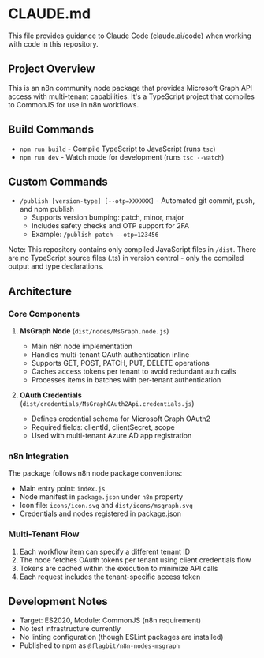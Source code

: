 # CLAUDE.md

This file provides guidance to Claude Code (claude.ai/code) when working with code in this repository.

## Project Overview

This is an n8n community node package that provides Microsoft Graph API access with multi-tenant capabilities. It's a TypeScript project that compiles to CommonJS for use in n8n workflows.

## Build Commands

- `npm run build` - Compile TypeScript to JavaScript (runs `tsc`)
- `npm run dev` - Watch mode for development (runs `tsc --watch`)

## Custom Commands

- `/publish [version-type] [--otp=XXXXXX]` - Automated git commit, push, and npm publish
  - Supports version bumping: patch, minor, major
  - Includes safety checks and OTP support for 2FA
  - Example: `/publish patch --otp=123456`

Note: This repository contains only compiled JavaScript files in `/dist`. There are no TypeScript source files (.ts) in version control - only the compiled output and type declarations.

## Architecture

### Core Components

1. **MsGraph Node** (`dist/nodes/MsGraph.node.js`)
   - Main n8n node implementation
   - Handles multi-tenant OAuth authentication inline
   - Supports GET, POST, PATCH, PUT, DELETE operations
   - Caches access tokens per tenant to avoid redundant auth calls
   - Processes items in batches with per-tenant authentication

2. **OAuth Credentials** (`dist/credentials/MsGraphOAuth2Api.credentials.js`)
   - Defines credential schema for Microsoft Graph OAuth2
   - Required fields: clientId, clientSecret, scope
   - Used with multi-tenant Azure AD app registration

### n8n Integration

The package follows n8n node package conventions:
- Main entry point: `index.js`
- Node manifest in `package.json` under `n8n` property
- Icon file: `icons/icon.svg` and `dist/icons/msgraph.svg`
- Credentials and nodes registered in package.json

### Multi-Tenant Flow

1. Each workflow item can specify a different tenant ID
2. The node fetches OAuth tokens per tenant using client credentials flow
3. Tokens are cached within the execution to minimize API calls
4. Each request includes the tenant-specific access token

## Development Notes

- Target: ES2020, Module: CommonJS (n8n requirement)
- No test infrastructure currently
- No linting configuration (though ESLint packages are installed)
- Published to npm as `@flagbit/n8n-nodes-msgraph`